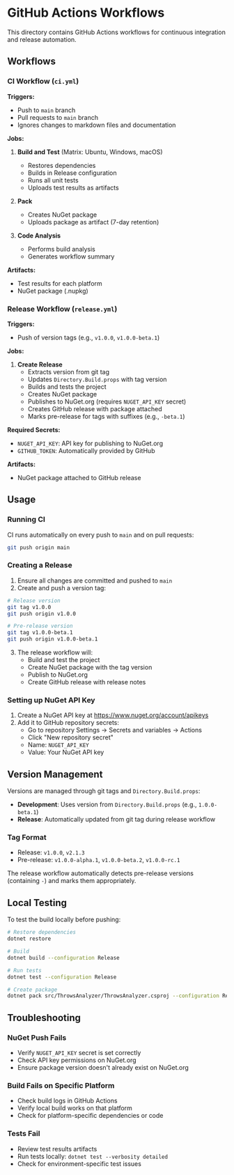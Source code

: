 # GitHub Actions Workflows

This directory contains GitHub Actions workflows for continuous integration and release automation.

## Workflows

### CI Workflow (`ci.yml`)

**Triggers:**
- Push to `main` branch
- Pull requests to `main` branch
- Ignores changes to markdown files and documentation

**Jobs:**

1. **Build and Test** (Matrix: Ubuntu, Windows, macOS)
   - Restores dependencies
   - Builds in Release configuration
   - Runs all unit tests
   - Uploads test results as artifacts

2. **Pack**
   - Creates NuGet package
   - Uploads package as artifact (7-day retention)

3. **Code Analysis**
   - Performs build analysis
   - Generates workflow summary

**Artifacts:**
- Test results for each platform
- NuGet package (.nupkg)

### Release Workflow (`release.yml`)

**Triggers:**
- Push of version tags (e.g., `v1.0.0`, `v1.0.0-beta.1`)

**Jobs:**

1. **Create Release**
   - Extracts version from git tag
   - Updates `Directory.Build.props` with tag version
   - Builds and tests the project
   - Creates NuGet package
   - Publishes to NuGet.org (requires `NUGET_API_KEY` secret)
   - Creates GitHub release with package attached
   - Marks pre-release for tags with suffixes (e.g., `-beta.1`)

**Required Secrets:**
- `NUGET_API_KEY`: API key for publishing to NuGet.org
- `GITHUB_TOKEN`: Automatically provided by GitHub

**Artifacts:**
- NuGet package attached to GitHub release

## Usage

### Running CI

CI runs automatically on every push to `main` and on pull requests:

```bash
git push origin main
```

### Creating a Release

1. Ensure all changes are committed and pushed to `main`
2. Create and push a version tag:

```bash
# Release version
git tag v1.0.0
git push origin v1.0.0

# Pre-release version
git tag v1.0.0-beta.1
git push origin v1.0.0-beta.1
```

3. The release workflow will:
   - Build and test the project
   - Create NuGet package with the tag version
   - Publish to NuGet.org
   - Create GitHub release with release notes

### Setting up NuGet API Key

1. Create a NuGet API key at https://www.nuget.org/account/apikeys
2. Add it to GitHub repository secrets:
   - Go to repository Settings → Secrets and variables → Actions
   - Click "New repository secret"
   - Name: `NUGET_API_KEY`
   - Value: Your NuGet API key

## Version Management

Versions are managed through git tags and `Directory.Build.props`:

- **Development**: Uses version from `Directory.Build.props` (e.g., `1.0.0-beta.1`)
- **Release**: Automatically updated from git tag during release workflow

### Tag Format

- Release: `v1.0.0`, `v2.1.3`
- Pre-release: `v1.0.0-alpha.1`, `v1.0.0-beta.2`, `v1.0.0-rc.1`

The release workflow automatically detects pre-release versions (containing `-`) and marks them appropriately.

## Local Testing

To test the build locally before pushing:

```bash
# Restore dependencies
dotnet restore

# Build
dotnet build --configuration Release

# Run tests
dotnet test --configuration Release

# Create package
dotnet pack src/ThrowsAnalyzer/ThrowsAnalyzer.csproj --configuration Release
```

## Troubleshooting

### NuGet Push Fails

- Verify `NUGET_API_KEY` secret is set correctly
- Check API key permissions on NuGet.org
- Ensure package version doesn't already exist on NuGet.org

### Build Fails on Specific Platform

- Check build logs in GitHub Actions
- Verify local build works on that platform
- Check for platform-specific dependencies or code

### Tests Fail

- Review test results artifacts
- Run tests locally: `dotnet test --verbosity detailed`
- Check for environment-specific test issues
